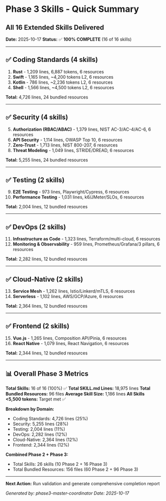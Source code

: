 # Phase 3 Skills - Quick Summary

## All 16 Extended Skills Delivered

**Date:** 2025-10-17
**Status:** ✅ **100% COMPLETE** (16 of 16 skills)

---

## ✅ Coding Standards (4 skills)

1. **Rust** - 1,209 lines, 6,887 tokens, 6 resources
2. **Swift** - 1,165 lines, ~4,200 tokens L2, 6 resources  
3. **Kotlin** - 786 lines, ~2,236 tokens L2, 6 resources
4. **Shell** - 1,566 lines, ~4,500 tokens L2, 6 resources

**Total:** 4,726 lines, 24 bundled resources

---

## ✅ Security (4 skills)

5. **Authorization (RBAC/ABAC)** - 1,379 lines, NIST AC-3/AC-4/AC-6, 6 resources
6. **API Security** - 1,114 lines, OWASP Top 10, 6 resources
7. **Zero-Trust** - 1,713 lines, NIST 800-207, 6 resources
8. **Threat Modeling** - 1,049 lines, STRIDE/DREAD, 6 resources

**Total:** 5,255 lines, 24 bundled resources

---

## ✅ Testing (2 skills)

9. **E2E Testing** - 973 lines, Playwright/Cypress, 6 resources
10. **Performance Testing** - 1,031 lines, k6/JMeter/SLOs, 6 resources

**Total:** 2,004 lines, 12 bundled resources

---

## ✅ DevOps (2 skills)

11. **Infrastructure as Code** - 1,323 lines, Terraform/multi-cloud, 6 resources
12. **Monitoring & Observability** - 959 lines, Prometheus/Grafana/3 pillars, 6 resources

**Total:** 2,282 lines, 12 bundled resources

---

## ✅ Cloud-Native (2 skills)

13. **Service Mesh** - 1,262 lines, Istio/Linkerd/mTLS, 6 resources
14. **Serverless** - 1,102 lines, AWS/GCP/Azure, 6 resources

**Total:** 2,364 lines, 12 bundled resources

---

## ✅ Frontend (2 skills)

15. **Vue.js** - 1,265 lines, Composition API/Pinia, 6 resources
16. **React Native** - 1,079 lines, React Navigation, 6 resources

**Total:** 2,344 lines, 12 bundled resources

---

## 📊 Overall Phase 3 Metrics

**Total Skills:** 16 of 16 (100%) ✅
**Total SKILL.md Lines:** 18,975 lines
**Total Bundled Resources:** 96 files
**Average Skill Size:** 1,186 lines
**All Skills <5,500 tokens:** Target met ✅

**Breakdown by Domain:**

- Coding Standards: 4,726 lines (25%)
- Security: 5,255 lines (28%)
- Testing: 2,004 lines (11%)
- DevOps: 2,282 lines (12%)
- Cloud-Native: 2,364 lines (12%)
- Frontend: 2,344 lines (12%)

**Combined Phase 2 + Phase 3:**

- Total Skills: 26 skills (10 Phase 2 + 16 Phase 3)
- Total Bundled Resources: 156 files (60 Phase 2 + 96 Phase 3)

---

**Next Action:** Run validation and generate comprehensive completion report

*Generated by: phase3-master-coordinator*
*Date: 2025-10-17*

